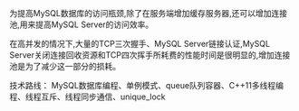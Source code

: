 为提高MySQL数据库的访问瓶颈,除了在服务端增加缓存服务器,还可以增加连接池,用来提高MySQL Server的访问效率。

在高并发的情况下,大量的TCP三次握手、MySQL Server链接认证,MySQL Server关闭连接回收资源和TCP四次挥手所耗费的性能时间是很明显的,增加连接池是为了减少这一部分的损耗。


技术路线：
MySQL数据库编程、单例模式、queue队列容器、C++11多线程编程、线程互斥、线程同步通信、unique_lock
